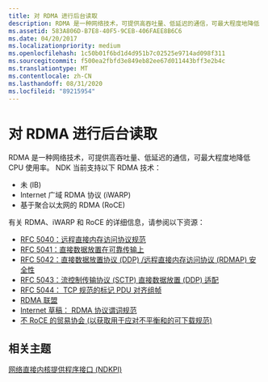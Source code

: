 ```yaml
---
title: 对 RDMA 进行后台读取
description: RDMA 是一种网络技术，可提供高吞吐量、低延迟的通信，可最大程度地降低 CPU 使用率。
ms.assetid: 583A806D-B7E8-40F5-9CEB-406FAEE8B6C6
ms.date: 04/20/2017
ms.localizationpriority: medium
ms.openlocfilehash: 1c50b01f6bd1d4d951b7c02525e9714ad098f311
ms.sourcegitcommit: f500ea2fbfd3e849eb82ee67d011443bff3e2b4c
ms.translationtype: MT
ms.contentlocale: zh-CN
ms.lasthandoff: 08/31/2020
ms.locfileid: "89215954"
---
```

# <a name="background-reading-on-rdma"></a>对 RDMA 进行后台读取


RDMA 是一种网络技术，可提供高吞吐量、低延迟的通信，可最大程度地降低 CPU 使用率。 NDK 当前支持以下 RDMA 技术：

-   未 (IB) 
-   Internet 广域 RDMA 协议 (iWARP) 
-   基于聚合以太网的 RDMA (RoCE) 

有关 RDMA、iWARP 和 RoCE 的详细信息，请参阅以下资源：

-   [RFC 5040：远程直接内存访问协议规范](https://tools.ietf.org/html/rfc5040)
-   [RFC 5041：直接数据放置在可靠传输上](https://tools.ietf.org/html/rfc5041)
-   [RFC 5042：直接数据放置协议 (DDP) /远程直接内存访问协议 (RDMAP) 安全性](https://tools.ietf.org/html/rfc5042)
-   [RFC 5043：流控制传输协议 (SCTP) 直接数据放置 (DDP) 适配](https://tools.ietf.org/html/rfc5043)
-   [RFC 5044： TCP 规范的标记 PDU 对齐组帧](https://tools.ietf.org/html/rfc5044)
-   [RDMA 联盟](https://www.rdmaconsortium.org/)
-   [Internet 草稿： RDMA 协议谓词规范](https://tools.ietf.org/html/draft-hilland-rddp-verbs-00)
-   [不 RoCE 的贸易协会 (以获取用于应对不平衡和的可下载规范) ](https://www.infinibandta.org/)

## <a name="related-topics"></a>相关主题


[网络直接内核提供程序接口 (NDKPI)](./overview-of-network-direct-kernel-provider-interface--ndkpi-.md)

 

